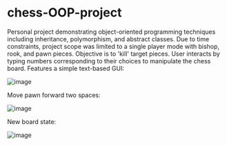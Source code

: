 # chess-OOP-project
Personal project demonstrating object-oriented programming techniques including inheritance, polymorphism, and abstract classes.
Due to time constraints, project scope was limited to a single player mode with bishop, rook, and pawn pieces.
Objective is to 'kill' target pieces. User interacts by typing numbers corresponding to their choices to manipulate the chess board.
Features a simple text-based GUI:


![image](https://github.com/haydensflee/chess-OOP-project/assets/89950637/4690f28e-2e85-477a-9e03-912e80e1be61)

Move pawn forward two spaces:

![image](https://github.com/haydensflee/chess-OOP-project/assets/89950637/c6bda942-2b23-4634-b981-6242318799e0)


New board state:


![image](https://github.com/haydensflee/chess-OOP-project/assets/89950637/6bda1dee-2dc0-4edf-8a19-c52c16bbdbf3)

